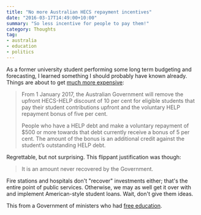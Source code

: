 ```yaml
---
title: "No more Australian HECS repayment incentives"
date: "2016-03-17T14:49:00+10:00"
summary: "So less incentive for people to pay them!"
category: Thoughts
tag:
- australia
- education
- politics
---
```

As a former university student performing some long term budgeting and forecasting, I learned something I should probably have known already. Things are about to get [much more expensive]:

> From 1 January 2017, the Australian Government will remove the upfront HECS-HELP discount of 10 per cent for eligible students that pay their student contributions upfront and the voluntary HELP repayment bonus of five per cent.
>
> People who have a HELP debt and make a voluntary repayment of $500 or more towards that debt currently receive a bonus of 5 per cent. The amount of the bonus is an additional credit against the student’s outstanding HELP debt.

Regrettable, but not surprising. This flippant justification was though:

> It is an amount never recovered by the Government.

Fire stations and hospitals don't "recover" investments either; that's the entire point of public services. Otherwise, we may as well get it over with and implement American-style student loans. Wait, don't give them ideas. 

This from a Government of ministers who had [free education].

[much more expensive]: http://studyassist.gov.au/sites/studyassist/news/pages/changes-to-hecs-help-discounts-and-voluntary-repayment-bonus "Changes to the HECS-HELP discount and voluntary repayment bonus"

[free education]: https://en.wikipedia.org/wiki/Tertiary_education_fees_in_Australia#Whitlam.27s_abolition_of_university_fees "Whitlam's abolition of university fees"

